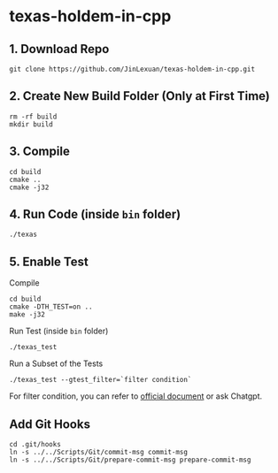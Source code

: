 # texas-holdem-in-cpp

## 1. Download Repo
``` shell
git clone https://github.com/JinLexuan/texas-holdem-in-cpp.git
```

## 2. Create New Build Folder (Only at First Time)
``` shell
rm -rf build
mkdir build
```

## 3. Compile
``` shell
cd build
cmake ..
cmake -j32
```

## 4. Run Code (inside `bin` folder)
```
./texas
```

## 5. Enable Test
Compile
``` shell
cd build
cmake -DTH_TEST=on ..
make -j32
```

Run Test (inside `bin` folder)
``` shell
./texas_test
```

Run a Subset of the Tests
``` shell
./texas_test --gtest_filter=`filter condition`
```
For filter condition, you can refer to [official document](http://google.github.io/googletest/advanced.html#running-a-subset-of-the-tests) or ask Chatgpt.

## Add Git Hooks
``` shell
cd .git/hooks
ln -s ../../Scripts/Git/commit-msg commit-msg
ln -s ../../Scripts/Git/prepare-commit-msg prepare-commit-msg
```